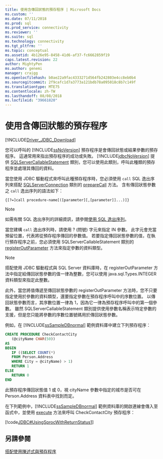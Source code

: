 ```yaml
---
title: 使用含傳回狀態的預存程序 | Microsoft Docs
ms.custom: ''
ms.date: 07/11/2018
ms.prod: sql
ms.prod_service: connectivity
ms.reviewer: ''
ms.suite: sql
ms.technology: connectivity
ms.tgt_pltfrm: ''
ms.topic: conceptual
ms.assetid: 4b126e95-8458-41d6-af37-fc6662859f19
caps.latest.revision: 22
author: MightyPen
ms.author: genemi
manager: craigg
ms.openlocfilehash: b0ae22a9fac4333271d564fb242803e4cc8eb0b4
ms.sourcegitcommit: 2f9cafc1d7a3773a121bdb78a095018c8b7c149f
ms.translationtype: MTE75
ms.contentlocale: zh-TW
ms.lasthandoff: 08/08/2018
ms.locfileid: "39661820"
---
```

# <a name="using-a-stored-procedure-with-a-return-status"></a>使用含傳回狀態的預存程序

[!INCLUDE[Driver_JDBC_Download](../../includes/driver_jdbc_download.md)]

您可以呼叫的 [!INCLUDE[ssNoVersion](../../includes/ssnoversion_md.md)] 預存程序是會傳回狀態或結果參數的預存程序。 這通常用來指出預存程序的成功或失敗。 [!INCLUDE[jdbcNoVersion](../../includes/jdbcnoversion_md.md)] 提供 [SQLServerCallableStatement](../../connect/jdbc/reference/sqlservercallablestatement-class.md) 類別，您可以使用此類別，呼叫此種類的預存程序並處理其傳回的資料。

當您使用 JDBC 驅動程式來呼叫此種預存程序時，您必須使用 `call` SQL 逸出序列來搭配 [SQLServerConnection](../../connect/jdbc/reference/sqlserverconnection-class.md) 類別的 [prepareCall](../../connect/jdbc/reference/preparecall-method-sqlserverconnection.md) 方法。 含有傳回狀態參數之 `call` 逸出序列的語法如下：

`{[?=]call procedure-name[([parameter][,[parameter]]...)]}`

> [!NOTE]  
> 如需有關 SQL 逸出序列的詳細資訊，請參閱[使用 SQL 逸出序列](../../connect/jdbc/using-sql-escape-sequences.md)。

當您建構 `call` 逸出序列時，請使用 ?  (問號) 字元來指定 IN 參數。 此字元會充當預留位置，代表將從預存程序傳回的參數值。 若要指定傳回狀態參數的值，在執行預存程序之前，您必須使用 SQLServerCallableStatement 類別的 [registerOutParameter](../../connect/jdbc/reference/registeroutparameter-method-sqlservercallablestatement.md) 方法來指定參數的資料類型。

> [!NOTE]  
> 搭配使用 JDBC 驅動程式與 SQL Server 資料庫時，在 registerOutParameter 方法中指定給傳回狀態參數的值一律為整數，您可以使用 java.sql.Types.INTEGER 資料類型來指定此整數。

此外，當您將值傳遞至傳回狀態參數的 registerOutParameter 方法時，您不只要指定使用於參數的資料類型，還要指定參數在預存程序呼叫中的序數位置。 以傳回狀態參數而言，其序數位置一律為 1，因為它一律為預存程序呼叫中的第一個參數。 雖然 SQLServerCallableStatement 類別提供使用參數名稱表示特定參數的支援，但是您只能將參數的序數位置號碼用於傳回狀態參數。

例如，在 [!INCLUDE[ssSampleDBnormal](../../includes/sssampledbnormal_md.md)] 範例資料庫中建立下列預存程序：

```sql
CREATE PROCEDURE CheckContactCity  
   (@cityName CHAR(50))  
AS  
BEGIN  
   IF ((SELECT COUNT(*)  
   FROM Person.Address  
   WHERE City = @cityName) > 1)  
   RETURN 1  
ELSE  
   RETURN 0  
END  
```

此預存程序傳回狀態值 1 或 0，視 cityName 參數中指定的城市是否可在 Person.Address 資料表中找到而定。

在下列範例中，[!INCLUDE[ssSampleDBnormal](../../includes/sssampledbnormal_md.md)] 範例資料庫的開啟連線會傳入至函式中，並使用 [execute](../../connect/jdbc/reference/execute-method-sqlserverstatement.md) 方法來呼叫 CheckContactCity 預存程序：

[!code[JDBC#UsingSprocWithReturnStatus1](../../connect/jdbc/codesnippet/Java/using-a-stored-procedure_1_1.java)]

## <a name="see-also"></a>另請參閱

[搭配使用陳述式與預存程序](../../connect/jdbc/using-statements-with-stored-procedures.md)
